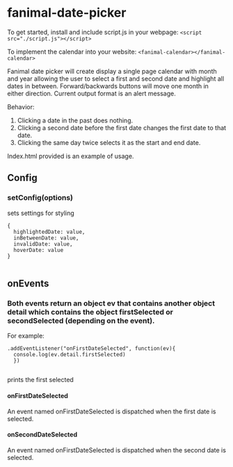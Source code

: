 # fanimal-date-picker

To get started, install and include script.js in your webpage:
`<script src="./script.js"></script>`

To implement the calendar into your website:
`<fanimal-calendar></fanimal-calendar>`

Fanimal date picker will create display a single page calendar with month and year allowing the user to select a first and second date and highlight all dates in between. Forward/backwards buttons will move one month in either direction. Current output format is an alert message.

Behavior:
1. Clicking a date in the past does nothing.
2. Clicking a second date before the first date changes the first date to that date.
3. Clicking the same day twice selects it as the start and end date.

Index.html provided is an example of usage.

## Config
### setConfig(options)
sets settings for styling
```
{
  highlightedDate: value,
  inBetweenDate: value,
  invalidDate: value,
  hoverDate: value
}


```


## onEvents
### Both events return an object ev that contains another object detail which contains the object firstSelected or secondSelected (depending on the event).
For example:
```
.addEventListener("onFirstDateSelected", function(ev){
  console.log(ev.detail.firstSelected)
  })


```
prints the first selected
#### onFirstDateSelected
An event named onFirstDateSelected is dispatched when the first date is selected.
#### onSecondDateSelected
An event named onFirstDateSelected is dispatched when the second date is selected.
